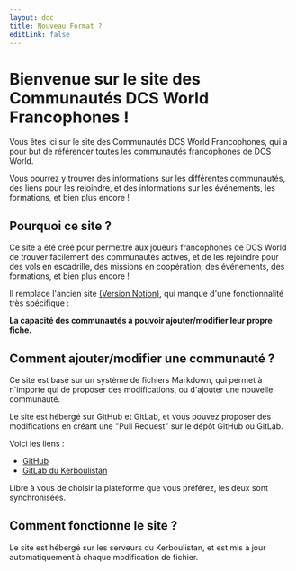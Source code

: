```yaml
---
layout: doc
title: Nouveau Format ?
editLink: false
---
```


# Bienvenue sur le site des Communautés DCS World Francophones !

Vous êtes ici sur le site des Communautés DCS World Francophones, qui a pour but de référencer toutes les communautés francophones de DCS World. 

Vous pourrez y trouver des informations sur les différentes communautés, des liens pour les rejoindre, et des informations sur les événements, les formations, et bien plus encore !

## Pourquoi ce site ?

Ce site a été créé pour permettre aux joueurs francophones de DCS World de trouver facilement des communautés actives, et de les rejoindre pour des vols en escadrille, des missions en coopération, des événements, des formations, et bien plus encore !

Il remplace l'ancien site [(Version Notion)](https://tinyurl.com/KerboulistanCommunautes), qui manque d'une fonctionnalité très spécifique :

**La capacité des communautés à pouvoir ajouter/modifier leur propre fiche.**

## Comment ajouter/modifier une communauté ?

Ce site est basé sur un système de fichiers Markdown, qui permet à n'importe qui de proposer des modifications, ou d'ajouter une nouvelle communauté.

Le site est hébergé sur GitHub et GitLab, et vous pouvez proposer des modifications en créant une "Pull Request" sur le dépôt GitHub ou GitLab.

Voici les liens :

- [GitHub](https://github.com/DaKerboul/commus_dcs/)
- [GitLab du Kerboulistan](https://gitlab.kerboul.me/kerboul_projets/dcs/commus_dcs)

Libre à vous de choisir la plateforme que vous préférez, les deux sont synchronisées.

## Comment fonctionne le site ?

Le site est hébergé sur les serveurs du Kerboulistan, et est mis à jour automatiquement à chaque modification de fichier.